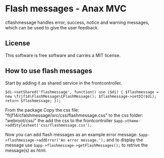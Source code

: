 Flash messages - Anax MVC
=========================

cflashmessage handles error, success, notice and warning messages, which can be used to give the user feedback.

License
-------

This software is free software and carries a MIT license.

How to use flash messages
-------------------------

Start by adding it as shared service in the frontcontroller.

`$di->setShared('flashmessage', function() use ($di) {
    $flashmessage = new \frjf14\FlashMessage\CFlashMessage();
    $flashmessage->setDI($di);
    return $flashmessage;
});`

From the package Copy the css file: "frjf14/cfalshmessage/src/css/flashmessage.css" to the css folder: "webroot/css/" the add the css to the frontcontroller `$app->theme->addStylesheet('css/flashmessage.css');`

Now you can add flash messages as an example error message: `$app->flashmessage->addError('An error message.');` and to display the message use `$app->flashmessage->getFlashMessages();` to retrive the message(s) as html.
